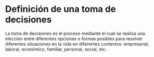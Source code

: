 # Definición de una toma de decisiones
La toma de decisiones es el proceso mediante el cual se realiza una elección entre diferentes opciones o formas posibles para 
resolver diferentes situaciones en la vida en diferentes contextos: empresarial, laboral, económico, familiar, personal, social, 
etc.
